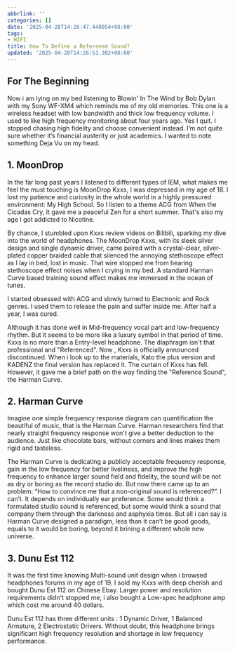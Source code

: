 ```yaml
---
abbrlink: ''
categories: []
date: '2025-04-28T14:26:47.448054+08:00'
tags:
- HIFI
title: How To Define a Referened Sound?
updated: '2025-04-28T14:26:51.302+08:00'
---
```

## For The Beginning

Now i am lying on my bed listening to Blowin' In The Wind by Bob Dylan with my Sony WF-XM4 which reminds me of my old memories. This one is a wireless headset with low bandwidth and thick low frequency volume. I used to like high frequency monitoring about four years ago. Yes I quit. I stopped chasing high fidelity and choose convenient instead. I’m not quite sure whether it’s financial austerity or just academics. I wanted to note something Deja Vu on my head.

## 1. MoonDrop

In the far long past years I listened to different types of IEM, what makes me feel the must touching is MoonDrop Kxxs, I was depressed in my age of 18. I lost my patience and curiosity in the whole world in a highly pressured environment: My High School. So I listen to a theme ACG from When the Cicadas Cry, It gave me a peaceful Zen for a short summer. That's also my age I got addicted to Nicotine.

By chance, I stumbled upon Kxxs review videos on Bilibili, sparking my dive into the world of headphones. The MoonDrop Kxxs, with its sleek silver design and single dynamic driver, came paired with a crystal-clear, silver-plated copper braided cable that silenced the annoying stethoscope effect as I lay in bed, lost in music. That wire stopped me from hearing stethoscope effect noises when I crying in my bed. A standard Harman Curve based training sound effect makes me immersed in the ocean of tunes.

I started obsessed with ACG and slowly turned to Electronic and Rock genres. I used them to release the pain and suffer inside me. After half a year, I was cured.

Although it has done well in Mid-frequency vocal part and low-frequency rhythm. But it seems to be more like a luxury symbol in that period of time. Kxxs is no more than a Entry-level headphone. The diaphragm isn't that professional and "Referenced". Now , Kxxs is officially announced discontinued. When i look up to the materials, Kato the plus version and KADENZ the final version has replaced it. The curtain of Kxxs has fell. However, it gave me a brief path on the way finding the "Reference Sound", the Harman Curve.

## 2. Harman Curve

Imagine one simple frequency response diagram can quantification the beautiful of music, that is the Harman Curve. Harman researchers find that nearly straight frequency response won't give a better deduction to the audience. Just like chocolate bars, without corners and lines makes them rigid and tasteless.

The Harman Curve is dedicating a publicly acceptable frequency response, gain in the low frequency for better liveliness, and improve the high frequency to enhance larger sound field and fidelity, the sound will be not as dry or boring as the record studio do. But now there came up to an problem: “How to convince me that a non-original sound is referenced?”. I can’t. It depends on individually ear preference. Some would think a formulated studio sound is referenced, but some would think a sound that company them through the darkness and asphyxia times. But all i can say is Harman Curve designed a paradigm, less than it can’t be good goods, equals to it would be boring, beyond it brining a different whole new universe.

## 3. Dunu Est 112

It was the first time knowing Multi-sound unit design when i browsed headphones forums in my age of 19. I sold my Kxxs with deep cherish and bought Dunu Est 112 on Chinese Ebay. Larger power and resolution requirements didn't stopped me, i also bought a Low-spec headphone amp which cost me around 40 dollars.

Dunu Est 112 has three different units : 1 Dynamic Driver, 1 Balanced Armature, 2 Electrostatic Drivers. Without doubt, this headphone brings significant high frequency resolution and shortage in low frequency performance.
